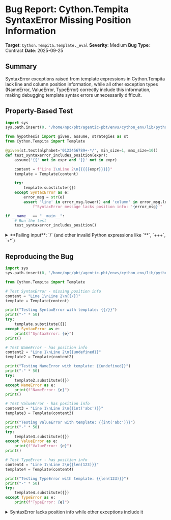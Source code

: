 # Bug Report: Cython.Tempita SyntaxError Missing Position Information

**Target**: `Cython.Tempita.Template._eval`
**Severity**: Medium
**Bug Type**: Contract
**Date**: 2025-09-25

## Summary

SyntaxError exceptions raised from template expressions in Cython.Tempita lack line and column position information, while all other exception types (NameError, ValueError, TypeError) correctly include this information, making debugging template syntax errors unnecessarily difficult.

## Property-Based Test

```python
import sys
sys.path.insert(0, '/home/npc/pbt/agentic-pbt/envs/cython_env/lib/python3.13/site-packages')

from hypothesis import given, assume, strategies as st
from Cython.Tempita import Template

@given(st.text(alphabet='0123456789+-*/', min_size=1, max_size=10))
def test_syntaxerror_includes_position(expr):
    assume('{{' not in expr and '}}' not in expr)

    content = f"Line 1\nLine 2\n{{{{{expr}}}}}"
    template = Template(content)

    try:
        template.substitute({})
    except SyntaxError as e:
        error_msg = str(e)
        assert 'line' in error_msg.lower() and 'column' in error_msg.lower(), \
            f"SyntaxError message lacks position info: '{error_msg}'"

if __name__ == "__main__":
    # Run the test
    test_syntaxerror_includes_position()
```

<details>

<summary>
**Failing input**: `/` (and other invalid Python expressions like `**`, `+++`, `+*`)
</summary>
```
  + Exception Group Traceback (most recent call last):
  |   File "/home/npc/pbt/agentic-pbt/worker_/22/hypo.py", line 23, in <module>
  |     test_syntaxerror_includes_position()
  |     ~~~~~~~~~~~~~~~~~~~~~~~~~~~~~~~~~~^^
  |   File "/home/npc/pbt/agentic-pbt/worker_/22/hypo.py", line 8, in test_syntaxerror_includes_position
  |     def test_syntaxerror_includes_position(expr):
  |                    ^^^
  |   File "/home/npc/pbt/agentic-pbt/envs/cython_env/lib/python3.13/site-packages/hypothesis/core.py", line 2124, in wrapped_test
  |     raise the_error_hypothesis_found
  | ExceptionGroup: Hypothesis found 2 distinct failures. (2 sub-exceptions)
  +-+---------------- 1 ----------------
    | Traceback (most recent call last):
    |   File "/home/npc/pbt/agentic-pbt/worker_/22/hypo.py", line 15, in test_syntaxerror_includes_position
    |     template.substitute({})
    |     ~~~~~~~~~~~~~~~~~~~^^^^
    |   File "Cython/Tempita/_tempita.py", line 186, in Cython.Tempita._tempita.Template.substitute
    |   File "Cython/Tempita/_tempita.py", line 197, in Cython.Tempita._tempita.Template._interpret
    |   File "Cython/Tempita/_tempita.py", line 225, in Cython.Tempita._tempita.Template._interpret_codes
    |   File "Cython/Tempita/_tempita.py", line 245, in Cython.Tempita._tempita.Template._interpret_code
    |   File "Cython/Tempita/_tempita.py", line 318, in Cython.Tempita._tempita.Template._eval
    |   File "Cython/Tempita/_tempita.py", line 307, in Cython.Tempita._tempita.Template._eval
    |   File "<string>", line 1, in <module>
    | ZeroDivisionError: division by zero at line 3 column 3
    | Falsifying example: test_syntaxerror_includes_position(
    |     expr='0/0',
    | )
    | Explanation:
    |     These lines were always and only run by failing examples:
    |         /home/npc/pbt/agentic-pbt/worker_/22/hypo.py:16
    +---------------- 2 ----------------
    | Traceback (most recent call last):
    |   File "Cython/Tempita/_tempita.py", line 307, in Cython.Tempita._tempita.Template._eval
    |   File "<string>", line 1
    |     /
    |     ^
    | SyntaxError: invalid syntax
    |
    | During handling of the above exception, another exception occurred:
    |
    | Traceback (most recent call last):
    |   File "/home/npc/pbt/agentic-pbt/worker_/22/hypo.py", line 15, in test_syntaxerror_includes_position
    |     template.substitute({})
    |     ~~~~~~~~~~~~~~~~~~~^^^^
    |   File "Cython/Tempita/_tempita.py", line 186, in Cython.Tempita._tempita.Template.substitute
    |   File "Cython/Tempita/_tempita.py", line 197, in Cython.Tempita._tempita.Template._interpret
    |   File "Cython/Tempita/_tempita.py", line 225, in Cython.Tempita._tempita.Template._interpret_codes
    |   File "Cython/Tempita/_tempita.py", line 245, in Cython.Tempita._tempita.Template._interpret_code
    |   File "Cython/Tempita/_tempita.py", line 318, in Cython.Tempita._tempita.Template._eval
    |   File "Cython/Tempita/_tempita.py", line 309, in Cython.Tempita._tempita.Template._eval
    | SyntaxError: invalid syntax in expression: /
    |
    | During handling of the above exception, another exception occurred:
    |
    | Traceback (most recent call last):
    |   File "/home/npc/pbt/agentic-pbt/worker_/22/hypo.py", line 18, in test_syntaxerror_includes_position
    |     assert 'line' in error_msg.lower() and 'column' in error_msg.lower(), \
    |            ^^^^^^^^^^^^^^^^^^^^^^^^^^^^^^^^^^^^^^^^^^^^^^^^^^^^^^^^^^^^^
    | AssertionError: SyntaxError message lacks position info: 'invalid syntax in expression: /'
    | Falsifying example: test_syntaxerror_includes_position(
    |     expr='/',
    | )
    | Explanation:
    |     These lines were always and only run by failing examples:
    |         /home/npc/pbt/agentic-pbt/worker_/22/hypo.py:16
    +------------------------------------
```
</details>

## Reproducing the Bug

```python
import sys
sys.path.insert(0, '/home/npc/pbt/agentic-pbt/envs/cython_env/lib/python3.13/site-packages')

from Cython.Tempita import Template

# Test SyntaxError - missing position info
content = "Line 1\nLine 2\n{{/}}"
template = Template(content)

print("Testing SyntaxError with template: {{/}}")
print("-" * 50)
try:
    template.substitute({})
except SyntaxError as e:
    print(f"SyntaxError: {e}")
print()

# Test NameError - has position info
content2 = "Line 1\nLine 2\n{{undefined}}"
template2 = Template(content2)

print("Testing NameError with template: {{undefined}}")
print("-" * 50)
try:
    template2.substitute({})
except NameError as e:
    print(f"NameError: {e}")
print()

# Test ValueError - has position info
content3 = "Line 1\nLine 2\n{{int('abc')}}"
template3 = Template(content3)

print("Testing ValueError with template: {{int('abc')}}")
print("-" * 50)
try:
    template3.substitute({})
except ValueError as e:
    print(f"ValueError: {e}")
print()

# Test TypeError - has position info
content4 = "Line 1\nLine 2\n{{len(123)}}"
template4 = Template(content4)

print("Testing TypeError with template: {{len(123)}}")
print("-" * 50)
try:
    template4.substitute({})
except TypeError as e:
    print(f"TypeError: {e}")
```

<details>

<summary>
SyntaxError lacks position info while other exceptions include it
</summary>
```
Testing SyntaxError with template: {{/}}
--------------------------------------------------
SyntaxError: invalid syntax in expression: /

Testing NameError with template: {{undefined}}
--------------------------------------------------
NameError: name 'undefined' is not defined at line 3 column 3

Testing ValueError with template: {{int('abc')}}
--------------------------------------------------
ValueError: invalid literal for int() with base 10: 'abc' at line 3 column 3

Testing TypeError with template: {{len(123)}}
--------------------------------------------------
TypeError: object of type 'int' has no len() at line 3 column 3
```
</details>

## Why This Is A Bug

This violates the expected contract that all template evaluation errors should include position information for debugging. The `_eval` method in `/home/npc/pbt/agentic-pbt/envs/cython_env/lib/python3.13/site-packages/Cython/Tempita/_tempita.py:303-318` contains a nested try-except structure where:

1. **Lines 306-310**: SyntaxError is caught in an inner try-except block and a new SyntaxError is raised with only `'invalid syntax in expression: %s' % code`
2. **Lines 312-318**: The outer exception handler that adds position information via `_add_line_info(arg0, pos)` is never reached for SyntaxError
3. **All other exceptions** (NameError, ValueError, TypeError, etc.) bypass the inner catch and go through the outer handler, getting position info added correctly

This contradicts the module's design where:
- The `_add_line_info` method exists specifically to add `"at line X column Y"` to ALL error messages
- The TemplateError class documentation shows all errors should include position information
- No documentation indicates SyntaxError should be treated differently
- Users expect consistent error formatting across all exception types for effective debugging

## Relevant Context

The `_add_line_info` method at lines 373-378 formats position information as:
```python
def _add_line_info(self, msg, pos):
    msg = "%s at line %s column %s" % (msg, pos[0], pos[1])
    if self.name:
        msg += " in file %s" % self.name
    return msg
```

This method is designed to be applied to all exceptions but the nested try-except inadvertently prevents it from being applied to SyntaxError. The bug makes debugging template syntax errors more difficult than necessary since users don't immediately know where in their template the syntax error occurred.

Documentation examples show errors with position info (e.g., "NameError: name 'name' is not defined at line 1 column 6 in file tmpl") with no indication that SyntaxError should be an exception to this pattern.

## Proposed Fix

```diff
--- a/Cython/Tempita/_tempita.py
+++ b/Cython/Tempita/_tempita.py
@@ -303,14 +303,11 @@ class Template:
     def _eval(self, code, ns, pos):
         __traceback_hide__ = True
         try:
-            try:
-                value = eval(code, self.default_namespace, ns)
-            except SyntaxError as e:
-                raise SyntaxError(
-                    'invalid syntax in expression: %s' % code)
+            value = eval(code, self.default_namespace, ns)
             return value
+        except SyntaxError as e:
+            raise SyntaxError(
+                self._add_line_info('invalid syntax in expression: %s' % code, pos))
         except Exception as e:
             if getattr(e, 'args', None):
                 arg0 = e.args[0]
```